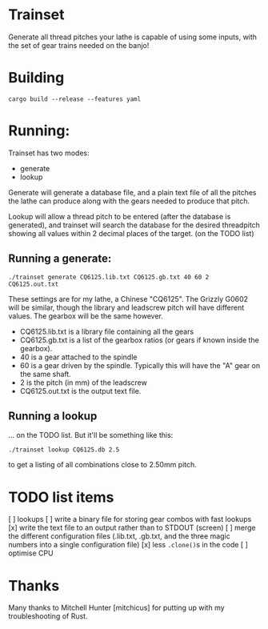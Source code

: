# Trainset
Generate all thread pitches your lathe is capable of using some inputs, with the set of gear trains needed on the banjo!

# Building
`cargo build --release --features yaml`

# Running:
Trainset has two modes:
  * generate
  * lookup

Generate will generate a database file, and a plain text file of all the pitches the lathe can produce along with the gears needed to produce that pitch.

Lookup will allow a thread pitch to be entered (after the database is generated), and trainset will search the database for the desired threadpitch showing all values within 2 decimal places of the target. (on the TODO list)

## Running a generate:
`./trainset generate CQ6125.lib.txt CQ6125.gb.txt 40 60 2 CQ6125.out.txt`

These settings are for my lathe, a Chinese "CQ6125". The Grizzly G0602 will be similar, though the library and leadscrew pitch will have different values. The gearbox will be the same however.

  * CQ6125.lib.txt is a library file containing all the gears
  * CQ6125.gb.txt is a list of the gearbox ratios (or gears if known inside the gearbox).
  * 40 is a gear attached to the spindle
  * 60 is a gear driven by the spindle. Typically this will have the "A" gear on the same shaft.
  * 2 is the pitch (in mm) of the leadscrew
  * CQ6125.out.txt is the output text file.

## Running a lookup
... on the TODO list. But it'll be something like this:

`./trainset lookup CQ6125.db 2.5`

to get a listing of all combinations close to 2.50mm pitch.

# TODO list items
[ ] lookups
[ ] write a binary file for storing gear combos with fast lookups
[x] write the text file to an output rather than to STDOUT (screen)
[ ] merge the different configuration files (.lib.txt, .gb.txt, and the three magic numbers into a single configuration file)
[x] less ``.clone()``s in the code
[ ] optimise CPU

# Thanks
Many thanks to Mitchell Hunter [mitchicus] for putting up with my troubleshooting of Rust.
